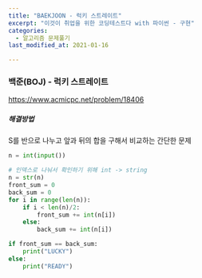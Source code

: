 ```yaml
---
title: "BAEKJOON - 럭키 스트레이트"
excerpt: "이것이 취업을 위한 코딩테스트다 with 파이썬 - 구현"
categories:
  - 알고리즘 문제풀기
last_modified_at: 2021-01-16

---
```


### 백준(BOJ) - 럭키 스트레이트

https://www.acmicpc.net/problem/18406



##### 해결방법 

S를 반으로 나누고 앞과 뒤의 합을 구해서 비교하는 간단한 문제

```python
n = int(input())

# 인덱스로 나눠서 확인하기 위해 int -> string
n = str(n)
front_sum = 0
back_sum = 0
for i in range(len(n)):
    if i < len(n)/2:
        front_sum += int(n[i])
    else:
        back_sum += int(n[i])

if front_sum == back_sum:
    print("LUCKY")
else:
    print("READY")
```

